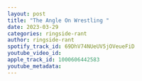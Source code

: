 ```yaml
---
layout: post
title: "The Angle On Wrestling "
date: 2023-03-29
categories: ringside-rant
author: ringside-rant
spotify_track_id: 69DhV74NUeUV5jOVeueFiD
youtube_video_id: 
apple_track_id: 1000606442583
youtube_metadata: 
---
```

